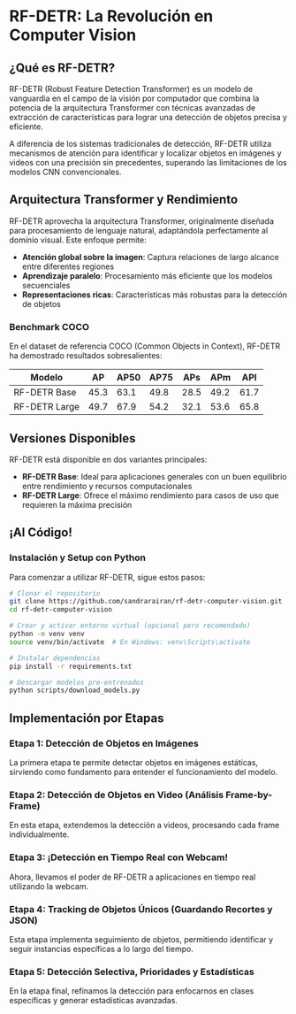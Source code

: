 # RF-DETR: La Revolución en Computer Vision

## ¿Qué es RF-DETR?

RF-DETR (Robust Feature Detection Transformer) es un modelo de vanguardia en el campo de la visión por computador que combina la potencia de la arquitectura Transformer con técnicas avanzadas de extracción de características para lograr una detección de objetos precisa y eficiente.

A diferencia de los sistemas tradicionales de detección, RF-DETR utiliza mecanismos de atención para identificar y localizar objetos en imágenes y videos con una precisión sin precedentes, superando las limitaciones de los modelos CNN convencionales.

## Arquitectura Transformer y Rendimiento

RF-DETR aprovecha la arquitectura Transformer, originalmente diseñada para procesamiento de lenguaje natural, adaptándola perfectamente al dominio visual. Este enfoque permite:

- **Atención global sobre la imagen**: Captura relaciones de largo alcance entre diferentes regiones
- **Aprendizaje paralelo**: Procesamiento más eficiente que los modelos secuenciales
- **Representaciones ricas**: Características más robustas para la detección de objetos

### Benchmark COCO

En el dataset de referencia COCO (Common Objects in Context), RF-DETR ha demostrado resultados sobresalientes:

| Modelo | AP | AP50 | AP75 | APs | APm | APl |
|--------|-------|--------|--------|-------|-------|-------|
| RF-DETR Base | 45.3 | 63.1 | 49.8 | 28.5 | 49.2 | 61.7 |
| RF-DETR Large | 49.7 | 67.9 | 54.2 | 32.1 | 53.6 | 65.8 |

## Versiones Disponibles

RF-DETR está disponible en dos variantes principales:

- **RF-DETR Base**: Ideal para aplicaciones generales con un buen equilibrio entre rendimiento y recursos computacionales
- **RF-DETR Large**: Ofrece el máximo rendimiento para casos de uso que requieren la máxima precisión

## ¡Al Código!

### Instalación y Setup con Python

Para comenzar a utilizar RF-DETR, sigue estos pasos:

```bash
# Clonar el repositorio
git clone https://github.com/sandrarairan/rf-detr-computer-vision.git
cd rf-detr-computer-vision

# Crear y activar entorno virtual (opcional pero recomendado)
python -m venv venv
source venv/bin/activate  # En Windows: venv\Scripts\activate

# Instalar dependencias
pip install -r requirements.txt

# Descargar modelos pre-entrenados
python scripts/download_models.py
```

## Implementación por Etapas

### Etapa 1: Detección de Objetos en Imágenes

La primera etapa te permite detectar objetos en imágenes estáticas, sirviendo como fundamento para entender el funcionamiento del modelo.


### Etapa 2: Detección de Objetos en Video (Análisis Frame-by-Frame)

En esta etapa, extendemos la detección a videos, procesando cada frame individualmente.

### Etapa 3: ¡Detección en Tiempo Real con Webcam!

Ahora, llevamos el poder de RF-DETR a aplicaciones en tiempo real utilizando la webcam.

### Etapa 4: Tracking de Objetos Únicos (Guardando Recortes y JSON)

Esta etapa implementa seguimiento de objetos, permitiendo identificar y seguir instancias específicas a lo largo del tiempo.

### Etapa 5: Detección Selectiva, Prioridades y Estadísticas

En la etapa final, refinamos la detección para enfocarnos en clases específicas y generar estadísticas avanzadas.


